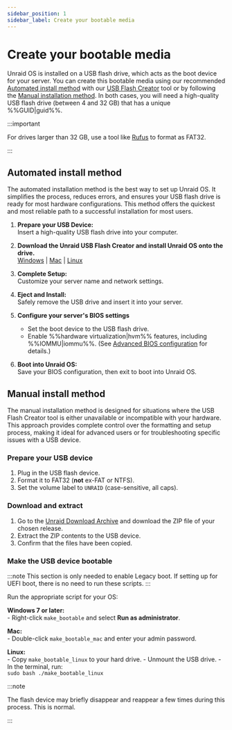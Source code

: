 ```yaml
---
sidebar_position: 1
sidebar_label: Create your bootable media
---
```


# Create your bootable media

Unraid OS is installed on a USB flash drive, which acts as the boot device for your server. You can create this bootable media using our recommended [Automated install method](./create-your-bootable-media.md#automated-install-method) with our [USB Flash Creator](https://unraid.net/download) tool or by following the [Manual installation method](./create-your-bootable-media.md#manual-install-method). In both cases, you will need a high-quality USB flash drive (between 4 and 32 GB) that has a unique %%GUID|guid%%.

  :::important

  For drives larger than 32 GB, use a tool like [Rufus](https://rufus.ie/en/) to format as FAT32.

  :::

## Automated install method

The automated installation method is the best way to set up Unraid OS. It simplifies the process, reduces errors, and ensures your USB flash drive is ready for most hardware configurations. This method offers the quickest and most reliable path to a successful installation for most users.

1. **Prepare your USB Device:**  
   Insert a high-quality USB flash drive into your computer.

2. **Download the Unraid USB Flash Creator and install Unraid OS onto the drive.**  
   [Windows](https://releases.unraid.net/dl/stable/usb-creator.exe) | [Mac](https://releases.unraid.net/dl/stable/usb-creator.dmg) | [Linux](https://releases.unraid.net/dl/stable/usb-creator.deb)
 
3. **Complete Setup:**  
   Customize your server name and network settings.
4. **Eject and Install:**  
   Safely remove the USB drive and insert it into your server.
5. **Configure your server's BIOS settings**
   - Set the boot device to the USB flash drive.
   - Enable %%hardware virtualization|hvm%% features, including %%IOMMU|iommu%%.  (See [Advanced BIOS configuration](../explore-the-user-interface/key-features.md) for details.)
6. **Boot into Unraid OS:**  
   Save your BIOS configuration, then exit to boot into Unraid OS.

## Manual install method

The manual installation method is designed for situations where the USB Flash Creator tool is either unavailable or incompatible with your hardware. This approach provides complete control over the formatting and setup process, making it ideal for advanced users or for troubleshooting specific issues with a USB device.

### Prepare your USB device

  1. Plug in the USB flash device.
  2. Format it to FAT32 (**not** ex-FAT or NTFS).  
  3. Set the volume label to `UNRAID` (case-sensitive, all caps).

### Download and extract

  1. Go to the [Unraid Download Archive](../../download_list.mdx) and download the ZIP file of your chosen release.
  2. Extract the ZIP contents to the USB device.
  3. Confirm that the files have been copied.

### Make the USB device bootable

:::note
This section is only needed to enable Legacy boot. If setting up for UEFI boot, there is no need to run these scripts.
:::

  Run the appropriate script for your OS:

  **Windows 7 or later:**  
    - Right-click `make_bootable` and select **Run as administrator**.

  **Mac:**  
    - Double-click `make_bootable_mac` and enter your admin password.

  **Linux:**  
    - Copy `make_bootable_linux` to your hard drive.
    - Unmount the USB drive.
    - In the terminal, run:  
      ```
      sudo bash ./make_bootable_linux
      ```

  :::note
  
  The flash device may briefly disappear and reappear a few times during this process. This is normal.

  :::
